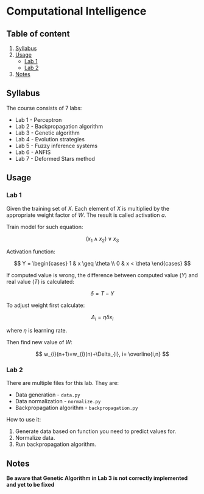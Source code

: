 # Computational Intelligence

## Table of content 
1. [Syllabus](#syllabus)
2. [Usage](#usage)
    * [Lab 1](#lab-1)
    * [Lab 2](#lab-2)
3. [Notes](#notes)

## Syllabus

The course consists of 7 labs:
* Lab 1 - Perceptron
* Lab 2 - Backpropagation algorithm
* Lab 3 - Genetic algorithm
* Lab 4 - Evolution strategies
* Lab 5 - Fuzzy inference systems
* Lab 6 - ANFIS
* Lab 7 - Deformed Stars method


## Usage

### Lab 1
Given the training set of $X$. Each element of $X$ is multiplied by the appropriate 
weight factor of $W$. The result is called activation $a$.

Train model for such equation:

$$
(x_{1} \wedge x_{2}) \vee x_{3}
$$

Activation function:

$$
 Y = \begin{cases} 1 & x \geq \theta \\ 0 & x < \theta \end{cases} 
$$

If computed value is wrong, the difference between computed value $(Y)$ and real value $(T)$ is calculated:

$$
\delta = T - Y
$$

To adjust weight first calculate:

$$
\Delta_{i}= \eta  \delta x_{i}
$$

where $\eta$ is learning rate.

Then find new value of $W$:

$$
w_{i}(n+1)=w_{i}(n)+\Delta_{i}, i= \overline{i,n} 
$$


### Lab 2
There are multiple files for this lab. They are:
* Data generation - ```data.py```
* Data normalization - ```normalize.py```
* Backpropagation algorithm - ```backpropagation.py```

How to use it:
1. Generate data based on function you need to predict values for.
2. Normalize data.
3. Run backpropagation algorithm.


## Notes
**Be aware that Genetic Algorithm in Lab 3 is not correctly implemented and yet to be fixed**
